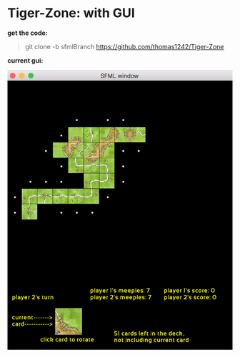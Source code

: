 # Tiger-Zone: with GUI


**get the code:**

> git clone -b sfmlBranch https://github.com/thomas1242/Tiger-Zone


**current gui:**



 ![alt tag](images/gui_img_01.png)
